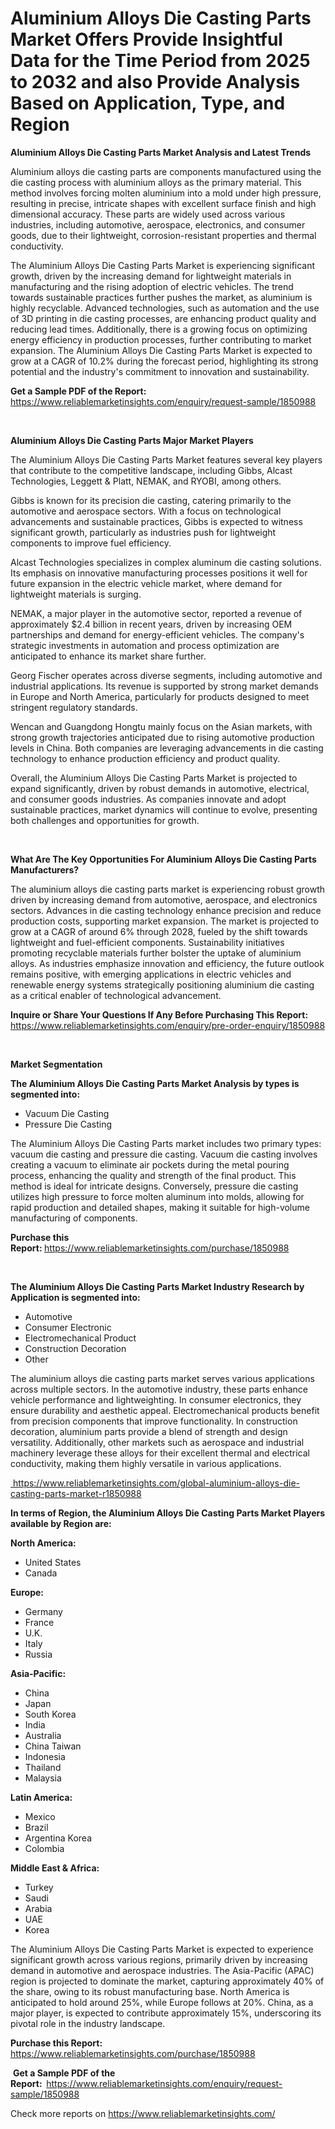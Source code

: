 <p><h1>Aluminium Alloys Die Casting Parts Market Offers Provide Insightful Data for the Time Period from 2025 to 2032 and also Provide Analysis Based on Application, Type, and Region</h1></p><p><strong>Aluminium Alloys Die Casting Parts Market Analysis and Latest Trends</strong></p>
<p><p>Aluminium alloys die casting parts are components manufactured using the die casting process with aluminium alloys as the primary material. This method involves forcing molten aluminium into a mold under high pressure, resulting in precise, intricate shapes with excellent surface finish and high dimensional accuracy. These parts are widely used across various industries, including automotive, aerospace, electronics, and consumer goods, due to their lightweight, corrosion-resistant properties and thermal conductivity.</p><p>The Aluminium Alloys Die Casting Parts Market is experiencing significant growth, driven by the increasing demand for lightweight materials in manufacturing and the rising adoption of electric vehicles. The trend towards sustainable practices further pushes the market, as aluminium is highly recyclable. Advanced technologies, such as automation and the use of 3D printing in die casting processes, are enhancing product quality and reducing lead times. Additionally, there is a growing focus on optimizing energy efficiency in production processes, further contributing to market expansion. The Aluminium Alloys Die Casting Parts Market is expected to grow at a CAGR of 10.2% during the forecast period, highlighting its strong potential and the industry's commitment to innovation and sustainability.</p></p>
<p><strong>Get a Sample PDF of the Report:&nbsp;</strong> <a href="https://www.reliablemarketinsights.com/enquiry/request-sample/1850988?utm_campaign=2010&utm_medium=2&utm_source=Github&utm_content=ia&utm_term=07012025&utm_id=aluminium-alloys-die-casting-parts">https://www.reliablemarketinsights.com/enquiry/request-sample/1850988</a></p>
<p>&nbsp;</p>
<p><strong>Aluminium Alloys Die Casting Parts Major Market Players</strong></p>
<p><p>The Aluminium Alloys Die Casting Parts Market features several key players that contribute to the competitive landscape, including Gibbs, Alcast Technologies, Leggett & Platt, NEMAK, and RYOBI, among others. </p><p>Gibbs is known for its precision die casting, catering primarily to the automotive and aerospace sectors. With a focus on technological advancements and sustainable practices, Gibbs is expected to witness significant growth, particularly as industries push for lightweight components to improve fuel efficiency.</p><p>Alcast Technologies specializes in complex aluminum die casting solutions. Its emphasis on innovative manufacturing processes positions it well for future expansion in the electric vehicle market, where demand for lightweight materials is surging. </p><p>NEMAK, a major player in the automotive sector, reported a revenue of approximately $2.4 billion in recent years, driven by increasing OEM partnerships and demand for energy-efficient vehicles. The company's strategic investments in automation and process optimization are anticipated to enhance its market share further.</p><p>Georg Fischer operates across diverse segments, including automotive and industrial applications. Its revenue is supported by strong market demands in Europe and North America, particularly for products designed to meet stringent regulatory standards.</p><p>Wencan and Guangdong Hongtu mainly focus on the Asian markets, with strong growth trajectories anticipated due to rising automotive production levels in China. Both companies are leveraging advancements in die casting technology to enhance production efficiency and product quality.</p><p>Overall, the Aluminium Alloys Die Casting Parts Market is projected to expand significantly, driven by robust demands in automotive, electrical, and consumer goods industries. As companies innovate and adopt sustainable practices, market dynamics will continue to evolve, presenting both challenges and opportunities for growth.</p></p>
<p>&nbsp;</p>
<p><strong>What Are The Key Opportunities For Aluminium Alloys Die Casting Parts Manufacturers?</strong></p>
<p><p>The aluminium alloys die casting parts market is experiencing robust growth driven by increasing demand from automotive, aerospace, and electronics sectors. Advances in die casting technology enhance precision and reduce production costs, supporting market expansion. The market is projected to grow at a CAGR of around 6% through 2028, fueled by the shift towards lightweight and fuel-efficient components. Sustainability initiatives promoting recyclable materials further bolster the uptake of aluminium alloys. As industries emphasize innovation and efficiency, the future outlook remains positive, with emerging applications in electric vehicles and renewable energy systems strategically positioning aluminium die casting as a critical enabler of technological advancement.</p></p>
<p><strong>Inquire or Share Your Questions If Any Before Purchasing This Report:</strong> <a href="https://www.reliablemarketinsights.com/enquiry/pre-order-enquiry/1850988?utm_campaign=2010&utm_medium=2&utm_source=Github&utm_content=ia&utm_term=07012025&utm_id=aluminium-alloys-die-casting-parts">https://www.reliablemarketinsights.com/enquiry/pre-order-enquiry/1850988</a></p>
<p>&nbsp;</p>
<p><strong>Market Segmentation</strong></p>
<p><strong>The Aluminium Alloys Die Casting Parts Market Analysis by types is segmented into:</strong></p>
<p><ul><li>Vacuum Die Casting</li><li>Pressure Die Casting</li></ul></p>
<p><p>The Aluminium Alloys Die Casting Parts market includes two primary types: vacuum die casting and pressure die casting. Vacuum die casting involves creating a vacuum to eliminate air pockets during the metal pouring process, enhancing the quality and strength of the final product. This method is ideal for intricate designs. Conversely, pressure die casting utilizes high pressure to force molten aluminum into molds, allowing for rapid production and detailed shapes, making it suitable for high-volume manufacturing of components.</p></p>
<p><strong>Purchase this Report:&nbsp;</strong><a href="https://www.reliablemarketinsights.com/purchase/1850988?utm_campaign=2010&utm_medium=2&utm_source=Github&utm_content=ia&utm_term=07012025&utm_id=aluminium-alloys-die-casting-parts">https://www.reliablemarketinsights.com/purchase/1850988</a></p>
<p>&nbsp;</p>
<p><strong>The Aluminium Alloys Die Casting Parts Market Industry Research by Application is segmented into:</strong></p>
<p><ul><li>Automotive</li><li>Consumer Electronic</li><li>Electromechanical Product</li><li>Construction Decoration</li><li>Other</li></ul></p>
<p><p>The aluminium alloys die casting parts market serves various applications across multiple sectors. In the automotive industry, these parts enhance vehicle performance and lightweighting. In consumer electronics, they ensure durability and aesthetic appeal. Electromechanical products benefit from precision components that improve functionality. In construction decoration, aluminium parts provide a blend of strength and design versatility. Additionally, other markets such as aerospace and industrial machinery leverage these alloys for their excellent thermal and electrical conductivity, making them highly versatile in various applications.</p></p>
<p><a href="https://www.reliablemarketinsights.com/global-aluminium-alloys-die-casting-parts-market-r1850988?utm_campaign=2010&utm_medium=2&utm_source=Github&utm_content=ia&utm_term=07012025&utm_id=aluminium-alloys-die-casting-parts">&nbsp;https://www.reliablemarketinsights.com/global-aluminium-alloys-die-casting-parts-market-r1850988</a></p>
<p><strong>In terms of Region, the Aluminium Alloys Die Casting Parts Market Players available by Region are:</strong></p>
<p>
    <p> <strong> North America: </strong>
        <ul>
            <li>United States</li>
            <li>Canada</li>
        </ul>
        </p> 
    <p> <strong> Europe: </strong>
        <ul>
            <li>Germany</li>
            <li>France</li>
            <li>U.K.</li>
            <li>Italy</li>
            <li>Russia</li>
        </ul>
        </p> 
    <p> <strong> Asia-Pacific: </strong>
        <ul>
            <li>China</li>
            <li>Japan</li>
            <li>South Korea</li>
            <li>India</li>
            <li>Australia</li>
            <li>China Taiwan</li>
            <li>Indonesia</li>
            <li>Thailand</li>
            <li>Malaysia</li>
        </ul>
        </p> 
    <p> <strong> Latin America: </strong>
        <ul>
            <li>Mexico</li>
            <li>Brazil</li>
            <li>Argentina Korea</li>
            <li>Colombia</li>
        </ul>
        </p> 
    <p> <strong> Middle East & Africa: </strong>
        <ul>
            <li>Turkey</li>
            <li>Saudi</li>
            <li>Arabia</li>
            <li>UAE</li>
            <li>Korea</li>
        </ul>
    </p>
    </p>
<p><p>The Aluminium Alloys Die Casting Parts Market is expected to experience significant growth across various regions, primarily driven by increasing demand in automotive and aerospace industries. The Asia-Pacific (APAC) region is projected to dominate the market, capturing approximately 40% of the share, owing to its robust manufacturing base. North America is anticipated to hold around 25%, while Europe follows at 20%. China, as a major player, is expected to contribute approximately 15%, underscoring its pivotal role in the industry landscape.</p></p>
<p><strong>Purchase this Report: </strong><a href="https://www.reliablemarketinsights.com/purchase/1850988?utm_campaign=2010&utm_medium=2&utm_source=Github&utm_content=ia&utm_term=07012025&utm_id=aluminium-alloys-die-casting-parts">https://www.reliablemarketinsights.com/purchase/1850988</a></p>
<p>&nbsp;<strong>Get a Sample PDF of the Report:&nbsp;&nbsp;</strong><a href="https://www.reliablemarketinsights.com/enquiry/request-sample/1850988?utm_campaign=2010&utm_medium=2&utm_source=Github&utm_content=ia&utm_term=07012025&utm_id=aluminium-alloys-die-casting-parts">https://www.reliablemarketinsights.com/enquiry/request-sample/1850988</a></p>
<p><strong></strong></p>
<p>Check more reports on <a href="https://www.reliablemarketinsights.com/?utm_campaign=2010&utm_medium=2&utm_source=Github&utm_content=ia&utm_term=07012025&utm_id=aluminium-alloys-die-casting-parts">https://www.reliablemarketinsights.com/</a></p>